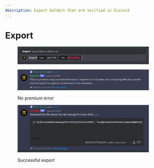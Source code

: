 ```yaml
---
description: Export holders that are verified in Discord
---
```


# Export

<figure><img src="../.gitbook/assets/image (30).png" alt=""><figcaption></figcaption></figure>

<figure><img src="../.gitbook/assets/image (37).png" alt=""><figcaption><p>No premium error</p></figcaption></figure>

<figure><img src="../.gitbook/assets/image (4) (1).png" alt=""><figcaption><p>Successful export</p></figcaption></figure>
